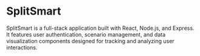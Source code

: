 # SplitSmart
SplitSmart is a full-stack application built with React, Node.js, and Express. It features user authentication, scenario management, and data visualization components designed for tracking and analyzing user interactions.
